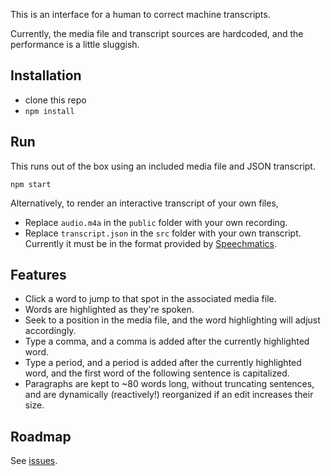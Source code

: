 This is an interface for a human to correct machine transcripts.

Currently, the media file and transcript sources are hardcoded, and the performance is a little sluggish.

## Installation

* clone this repo
* `npm install`

## Run

This runs out of the box using an included media file and JSON transcript.

```npm start```

Alternatively, to render an interactive transcript of your own files,

* Replace `audio.m4a` in the `public` folder with your own recording.
* Replace `transcript.json` in the `src` folder with your own transcript.  Currently it must be in the format provided by [Speechmatics](https://speechmatics.com).

## Features

* Click a word to jump to that spot in the associated media file.
* Words are highlighted as they're spoken.
* Seek to a position in the media file, and the word highlighting will adjust accordingly.
* Type a comma, and a comma is added after the currently highlighted word.
* Type a period, and a period is added after the currently highlighted word, and the first word of the following sentence is capitalized.
* Paragraphs are kept to ~80 words long, without truncating sentences, and are dynamically (reactively!) reorganized if an edit increases their size.

## Roadmap

See [issues](https://github.com/zevaverbach/react_interactive_transcript/issues).
